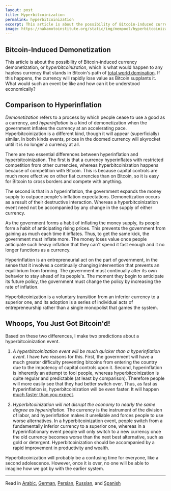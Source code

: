 ```yaml
---
layout: post
title: Hyperbitcoinization
permalink: hyperbitcoinization
excerpt: This article is about the possibility of Bitcoin-induced currency demonetization, or hyperbitcoinization, which is what would happen to any hapless currency that stands in Bitcoin's path of [total world domination](/mempool/why-bitcoin-will-continue-to-grow). If this happens, the currency will rapidly lose value as Bitcoin supplants it. What would such an event be like and how can it be understood economically?
image: https://nakamotoinstitute.org/static/img/mempool/hyperbitcoinization/Bitcoinbody.png
---
```


## Bitcoin-Induced Demonetization

This article is about the possibility of Bitcoin-induced currency demonetization, or _hyperbitcoinization_, which is what would happen to any hapless currency that stands in Bitcoin's path of [total world domination](/mempool/why-bitcoin-will-continue-to-grow). If this happens, the currency will rapidly lose value as Bitcoin supplants it. What would such an event be like and how can it be understood economically?

## Comparison to Hyperinflation

_Demonetization_ refers to a process by which people cease to use a good as a currency, and _hyperinflation_ is a kind of demonetization when the government inflates the currency at an accelerating pace. Hyperbitcoinization is a different kind, though it will appear (superficially) similar. In both kinds events, prices in the doomed currency will skyrocket until it is no longer a currency at all.

There are two essential differences between hyperinflation and hyperbitcoinization. The first is that a currency hyperinflates with restricted competition from other currencies, whereas hyperbitcoinization happens because of competition with Bitcoin. This is because capital controls are much more effective on other fiat currencies than on Bitcoin, so it is easy for Bitcoin to cross borders and compete with anything.

The second is that in a hyperinflation, the government expands the money supply to outpace people's inflation expectations. Demonetization occurs as a result of their destructive interaction. Whereas a hyperbitcoinization event need not be accompanied by any change in the supply of either currency.

As the government forms a habit of inflating the money supply, its people form a habit of anticipating rising prices. This prevents the government from gaining as much each time it inflates. Thus, to get the same kick, the government must inflate more. The money loses value once people anticipate such heavy inflation that they can't spend it fast enough and it no longer functions as a currency.

Hyperinflation is an entrepreneurial act on the part of government, in the sense that it involves a continually changing intervention that prevents an equilibrium from forming. The government must continually alter its own behavior to stay ahead of its people's. The moment they begin to anticipate its future policy, the government must change the policy by increasing the rate of inflation.

Hyperbitcoinization is a voluntary transition from an inferior currency to a superior one, and its adoption is a series of individual acts of entrepreneurship rather than a single monopolist that games the system.

## Whoops, You Just Got Bitcoin'd!

Based on these two differences, I make two predictions about a hyperbitcoinization event.

1.  _A hyperbitcoinization event will be much quicker than a hyperinflation event_. I have two reasons for this. First, the government will have a much greater difficulty preventing bitcoins from entering the country due to the impotency of capital controls upon it. Second, hyperinflation is inherently an attempt to fool people, whereas hyperbitcoinization is quite regular and predictable (at least by comparison). Therefore people will more easily see that they had better switch over. Thus, as fast as hyperinflation is, hyperbitcoinization will be even faster. It will happen [much faster than you expect](/mempool/why-bitcoin-will-continue-to-grow).

2.  _Hyperbitcoinization will not disrupt the economy to nearly the same degree as hyperinflation._ The currency is the instrument of the division of labor, and hyperinflation makes it unreliable and forces people to use worse alternatives. In a hyperbitcoinization event, people switch from a fundamentally inferior currency to a superior one, whereas in a hyperinflationary event people will only switch to a new currency once the old currency becomes worse than the next best alternative, such as gold or detergent. Hyperbitcoinization should be accompanied by a rapid improvement in productivity and wealth.

Hyperbitcoinization will probably be a confusing time for everyone, like a second adolescence. However, once it is over, no one will be able to imagine how we got by with the earlier system.

* * *

Read in [Arabic](/mempool/hyperbitcoinization/ar/), [German](/mempool/hyperbitcoinization/de/), [Persian](/mempool/hyperbitcoinization/fa/), [Russian](/mempool/hyperbitcoinization/ru/), and [Spanish](/mempool/hyperbitcoinization/es/)
